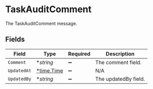 # TaskAuditComment

The TaskAuditComment message.


## Fields

| Field                                      | Type                                       | Required                                   | Description                                |
| ------------------------------------------ | ------------------------------------------ | ------------------------------------------ | ------------------------------------------ |
| `Comment`                                  | **string*                                  | :heavy_minus_sign:                         | The comment field.                         |
| `UpdatedAt`                                | [*time.Time](https://pkg.go.dev/time#Time) | :heavy_minus_sign:                         | N/A                                        |
| `UpdatedBy`                                | **string*                                  | :heavy_minus_sign:                         | The updatedBy field.                       |